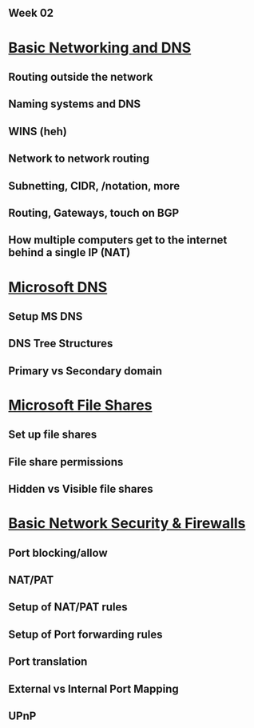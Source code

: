 ## Week 02

# [Basic Networking and DNS](basic_network_dns.md)

## Routing outside the network
## Naming systems and DNS
## WINS (heh)
## Network to network routing
## Subnetting, CIDR, /notation, more
## Routing, Gateways, touch on BGP
## How multiple computers get to the internet behind a single IP (NAT)

# [Microsoft DNS](microsoft_dns.md)

## Setup MS DNS
## DNS Tree Structures
## Primary vs Secondary domain

# [Microsoft File Shares](microsoft_file_shares.md)

## Set up file shares
## File share permissions
## Hidden vs Visible file shares

# [Basic Network Security & Firewalls](basic_network_firewalls.md)

## Port blocking/allow
## NAT/PAT
## Setup of NAT/PAT rules
## Setup of Port forwarding rules
## Port translation
## External vs Internal Port Mapping
## UPnP
